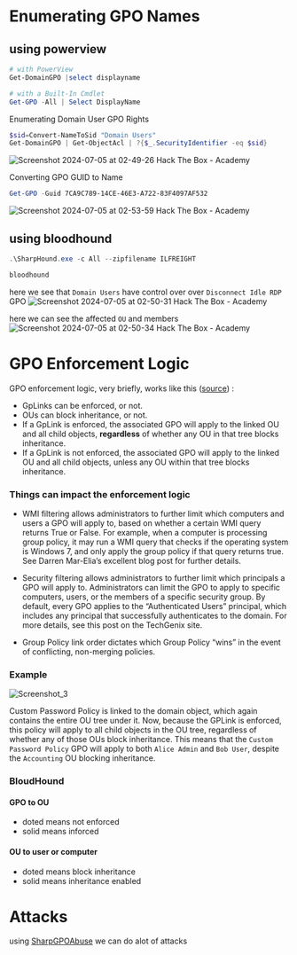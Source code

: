 
# Enumerating GPO Names 

## using powerview
```powershell
# with PowerView
Get-DomainGPO |select displayname

# with a Built-In Cmdlet
Get-GPO -All | Select DisplayName
```

Enumerating Domain User GPO Rights
```powershell
$sid=Convert-NameToSid "Domain Users"
Get-DomainGPO | Get-ObjectAcl | ?{$_.SecurityIdentifier -eq $sid}
```
![Screenshot 2024-07-05 at 02-49-26 Hack The Box - Academy](https://github.com/kiro6/penetration-testing-notes/assets/57776872/f9425efd-d0c9-41a4-ae60-da82415af3a3)

Converting GPO GUID to Name
```powershell
Get-GPO -Guid 7CA9C789-14CE-46E3-A722-83F4097AF532
```
![Screenshot 2024-07-05 at 02-53-59 Hack The Box - Academy](https://github.com/kiro6/penetration-testing-notes/assets/57776872/365e8759-c24b-450c-b6b6-f032de6fd209)



## using bloodhound
```powershell
.\SharpHound.exe -c All --zipfilename ILFREIGHT

bloodhound 
```



here we see that `Domain Users` have control over over `Disconnect Idle RDP` GPO 
![Screenshot 2024-07-05 at 02-50-31 Hack The Box - Academy](https://github.com/kiro6/penetration-testing-notes/assets/57776872/599c7d4b-9101-48fd-882a-2c16b0ed6958)

here we can see the affected `OU` and members
![Screenshot 2024-07-05 at 02-50-34 Hack The Box - Academy](https://github.com/kiro6/penetration-testing-notes/assets/57776872/4a5f7368-cda9-42dc-a10c-8f32a273acde)


# GPO Enforcement Logic

GPO enforcement logic, very briefly, works like this ([source](https://wald0.com/?p=179)) :

- GpLinks can be enforced, or not.
- OUs can block inheritance, or not.
- If a GpLink is enforced, the associated GPO will apply to the linked OU and all child objects, **regardless** of whether any OU in that tree blocks inheritance.
- If a GpLink is not enforced, the associated GPO will apply to the linked OU and all child  objects, unless any OU within that tree blocks inheritance.



### Things can impact the enforcement logic
- WMI filtering allows administrators to further limit which computers and users a GPO will apply to, based on whether a certain WMI query returns True or False. For example, when a computer is processing group policy, it may run a WMI query that checks if the operating system is Windows 7, and only apply the group policy if that query returns true. See Darren Mar-Elia’s excellent blog post for further details.

- Security filtering allows administrators to further limit which principals a GPO will apply to. Administrators can limit the GPO to apply to specific computers, users, or the members of a specific security group. By default, every GPO applies to the “Authenticated Users” principal, which includes any principal that successfully authenticates to the domain. For more details, see this post on the TechGenix site.

- Group Policy link order dictates which Group Policy “wins” in the event of conflicting, non-merging policies.


### Example

![Screenshot_3](https://github.com/user-attachments/assets/bd875749-a724-4737-9b37-a9321d2ee3ea)

Custom Password Policy is linked to the domain object, which again contains the entire OU tree under it. Now, because the GPLink is enforced, this policy will apply to all child objects in the OU tree, regardless of whether any of those OUs block inheritance. This means that the `Custom Password Policy` GPO will apply to both `Alice Admin` and `Bob User`, despite the `Accounting` OU blocking inheritance.

### BloudHound

#### GPO to OU 
- doted means not enforced
- solid means inforced
#### OU to user or computer
- doted means block inheritance
- solid means inheritance enabled


# Attacks

using [SharpGPOAbuse](https://github.com/FSecureLABS/SharpGPOAbuse) we can do alot of attacks 

